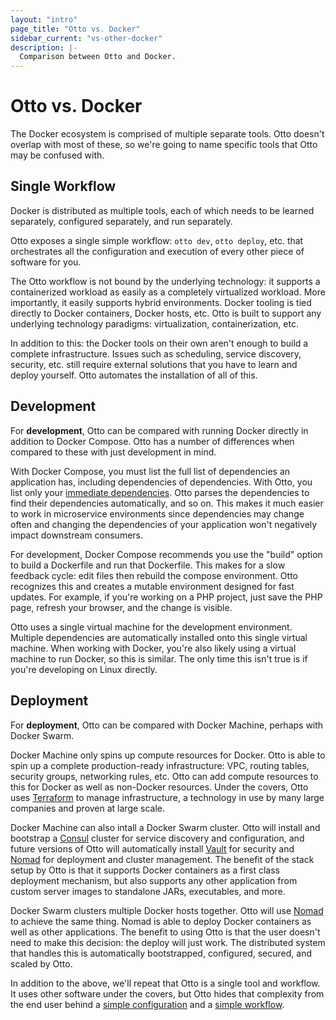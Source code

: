 ```yaml
---
layout: "intro"
page_title: "Otto vs. Docker"
sidebar_current: "vs-other-docker"
description: |-
  Comparison between Otto and Docker.
---
```


# Otto vs. Docker

The Docker ecosystem is comprised of multiple separate tools. Otto doesn't
overlap with most of these, so we're going to name specific tools that Otto
may be confused with.

## Single Workflow

Docker is distributed as multiple tools, each of which needs to be learned
separately, configured separately, and run separately.

Otto exposes a single simple workflow: `otto dev`, `otto deploy`, etc.
that orchestrates all the configuration and execution of every other
piece of software for you.

The Otto workflow is not bound by the underlying technology: it supports
a containerized workload as easily as a completely virtualized workload.
More importantly, it easily supports hybrid environments. Docker tooling
is tied directly to Docker containers, Docker hosts, etc. Otto is built
to support any underlying technology paradigms: virtualization, containerization,
etc.

In addition to this: the Docker tools on their own aren't enough to build
a complete infrastructure. Issues such as scheduling, service discovery,
security, etc. still require external solutions that you have to learn
and deploy yourself. Otto automates the installation of all of this.

## Development

For **development**, Otto can be compared with running Docker directly
in addition to Docker Compose. Otto has a number of differences when compared to
these with just development in mind.

With Docker Compose, you must list the full list of dependencies an
application has, including dependencies of dependencies. With Otto, you
list only your [immediate dependencies](/docs/concepts/deps.html). Otto
parses the dependencies to find their dependencies automatically, and so on.
This makes it much easier to work in microservice environments since
dependencies may change often and changing the dependencies of your application
won't negatively impact downstream consumers.

For development, Docker Compose recommends you use the "build" option
to build a Dockerfile and run that Dockerfile. This makes for a slow
feedback cycle: edit files then rebuild the compose environment. Otto
recognizes this and creates a mutable environment designed for fast updates.
For example, if you're working on a PHP project, just save the PHP page,
refresh your browser, and the change is visible.

Otto uses a single virtual machine for the development environment.
Multiple dependencies are automatically installed onto this single
virtual machine. When working with Docker, you're also likely using
a virtual machine to run Docker, so this is similar. The only time this
isn't true is if you're developing on Linux directly.

## Deployment

For **deployment**, Otto can be compared with Docker Machine, perhaps with
Docker Swarm.

Docker Machine only spins up compute resources for Docker. Otto is able
to spin up a complete production-ready infrastructure: VPC, routing tables,
security groups, networking rules, etc. Otto can add compute resources
to this for Docker as well as non-Docker resources. Under the covers,
Otto uses [Terraform](https://terraform.io) to manage infrastructure,
a technology in use by many large companies and proven at large scale.

Docker Machine can also intall a Docker Swarm cluster. Otto will install
and bootstrap a [Consul](https://consul.io) cluster for service discovery
and configuration, and future versions of Otto will automatically install
[Vault](https://vaultproject.io) for security and [Nomad](https://nomadproject.io)
for deployment and cluster management. The benefit of the stack setup by Otto
is that it supports Docker containers as a first class
deployment mechanism, but also supports any other application from
custom server images to standalone JARs, executables, and more.

Docker Swarm clusters multiple Docker hosts together. Otto will use
[Nomad](https://nomadproject.io) to achieve the same thing. Nomad is able
to deploy Docker containers as well as other applications. The benefit to
using Otto is that the user doesn't need to make this decision: the deploy
will just work. The distributed system that handles this is automatically
bootstrapped, configured, secured, and scaled by Otto.

In addition to the above, we'll repeat that Otto is a single tool and workflow.
It uses other software under the covers, but Otto hides that complexity
from the end user behind a [simple configuration](/docs/appfile) and
a [simple workflow](/docs/concepts/workflow.html).
